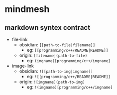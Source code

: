 # mindmesh


## markdown syntex contract
* file-link
    * obsidian: `[[path-to-file|filename]]`
      * eg: `[[programming/c++/README|README]]`
    * origin: `[filename](path-to-file)`
      * eg: `(imgname)[programming/c++/imgname]`
* image-link
    * obsidian: `![[path-to-img|imgname]]`
      * eg: `![[programming/c++/README|README]]`
    * origin: `![imgname](path-to-img)`
      * eg: `!(imgname)[programming/c++/imgname]`